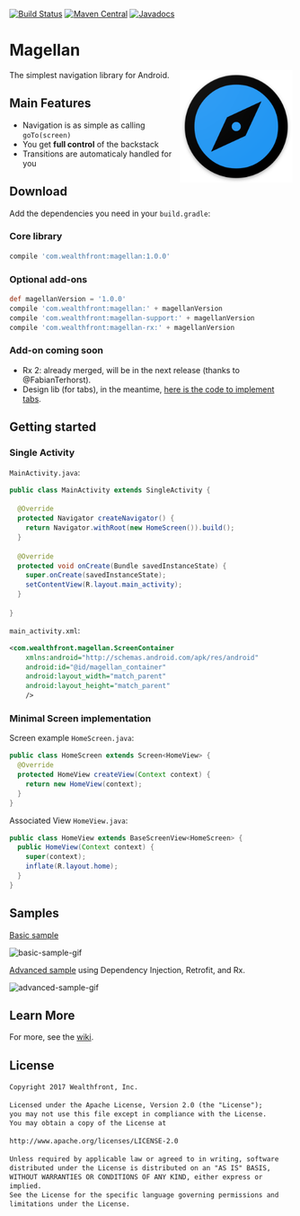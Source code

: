 [![Build Status](https://travis-ci.org/wealthfront/magellan.svg?branch=master)](https://travis-ci.org/wealthfront/magellan)
[![Maven Central](https://maven-badges.herokuapp.com/maven-central/com.wealthfront/magellan/badge.svg)](https://maven-badges.herokuapp.com/maven-central/com.wealthfront/magellan)
[![Javadocs](https://www.javadoc.io/badge/com.wealthfront/magellan.svg)](https://www.javadoc.io/doc/com.wealthfront/magellan)

# Magellan

<img src="assets/magellan_icon_web_hi_res_512.png" width="200" align="right" />

The simplest navigation library for Android.

## Main Features

 - Navigation is as simple as calling `goTo(screen)`
 - You get **full control** of the backstack
 - Transitions are automaticaly handled for you
 
## Download

Add the dependencies you need in your `build.gradle`:

### Core library

```gradle
compile 'com.wealthfront:magellan:1.0.0'
```
### Optional add-ons

```gradle
def magellanVersion = '1.0.0'
compile 'com.wealthfront:magellan:' + magellanVersion
compile 'com.wealthfront:magellan-support:' + magellanVersion
compile 'com.wealthfront:magellan-rx:' + magellanVersion
```

### Add-on coming soon

- Rx 2: already merged, will be in the next release (thanks to @FabianTerhorst).
- Design lib (for tabs), in the meantime, [here is the code to implement tabs](https://github.com/wealthfront/magellan/wiki/Implementing-Tabs-or-other-%22Screens-into-a-Screen%22-UI%2C-using-ScreenGroup).

## Getting started

### Single Activity

`MainActivity.java`:

```java
public class MainActivity extends SingleActivity {

  @Override
  protected Navigator createNavigator() {
    return Navigator.withRoot(new HomeScreen()).build();
  }

  @Override
  protected void onCreate(Bundle savedInstanceState) {
    super.onCreate(savedInstanceState);
    setContentView(R.layout.main_activity);
  }

}
```

`main_activity.xml`:

```xml
<com.wealthfront.magellan.ScreenContainer
    xmlns:android="http://schemas.android.com/apk/res/android"
    android:id="@id/magellan_container"
    android:layout_width="match_parent"
    android:layout_height="match_parent"
    /> 
```

### Minimal Screen implementation

Screen example `HomeScreen.java`:

```java
public class HomeScreen extends Screen<HomeView> {
  @Override
  protected HomeView createView(Context context) {
    return new HomeView(context);
  }
}
```

Associated View `HomeView.java`:

```java
public class HomeView extends BaseScreenView<HomeScreen> {
  public HomeView(Context context) {
    super(context);
    inflate(R.layout.home);
  }
}
``` 

## Samples

[Basic sample](https://github.com/wealthfront/magellan/tree/master/magellan-sample/src/main/java/com/wealthfront/magellan/sample)

![basic-sample-gif](https://cloud.githubusercontent.com/assets/3293136/24590417/4a39bbd8-17a1-11e7-89f9-e20398001341.gif)

[Advanced sample](https://github.com/wealthfront/magellan/tree/master/magellan-sample-advanced) using Dependency Injection, Retrofit, and Rx.

![advanced-sample-gif](https://cloud.githubusercontent.com/assets/3293136/24832801/b94ad73a-1c6c-11e7-89dd-2f561af21a04.gif)

## Learn More

For more, see the [wiki](https://github.com/wealthfront/magellan/wiki).

## License

```
Copyright 2017 Wealthfront, Inc.

Licensed under the Apache License, Version 2.0 (the "License");
you may not use this file except in compliance with the License.
You may obtain a copy of the License at

http://www.apache.org/licenses/LICENSE-2.0

Unless required by applicable law or agreed to in writing, software
distributed under the License is distributed on an "AS IS" BASIS,
WITHOUT WARRANTIES OR CONDITIONS OF ANY KIND, either express or implied.
See the License for the specific language governing permissions and
limitations under the License.
```
